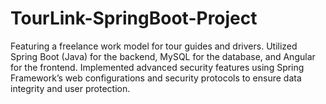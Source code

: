 # TourLink-SpringBoot-Project
Featuring a freelance work model for tour guides and drivers. Utilized Spring Boot (Java) for the backend, MySQL for the database, and Angular for the frontend. Implemented advanced security features using Spring Framework’s web configurations and security protocols to ensure data integrity and user protection.
